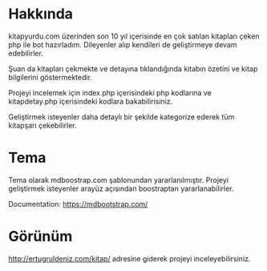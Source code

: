 Hakkında
====================

kitapyurdu.com üzerinden son 10 yıl içerisinde en çok satılan kitapları çeken php ile bot hazırladım. Dileyenler alıp kendileri de geliştirmeye devam edebilirler.

Şuan da kitapları çekmekte ve detayına tıklandığında kitabın özetini ve kitap bilgilerini göstermektedir.

Projeyi incelemek için index.php içerisindeki php kodlarına ve kitapdetay.php içerisindeki kodlara bakabilirisiniz.

Geliştirmek isteyenler daha detaylı bir şekilde kategorize ederek tüm kitapşarı çekebilirler.

Tema
====================
Tema olarak mdboostrap.com şablonundan yararlanılmıştır. Projeyi geliştirmek isteyenler arayüz açısından boostraptan yararlanabilirler.

Documentation: https://mdbootstrap.com/

Görünüm
====================
http://ertugruldeniz.com/kitap/ adresine giderek projeyi inceleyebilirsiniz.
